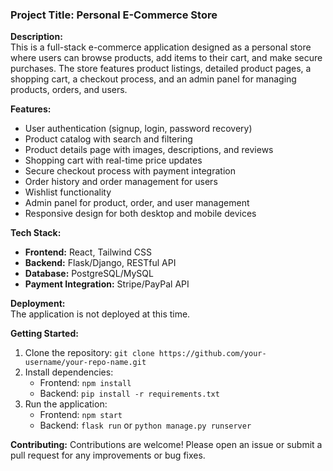 ### **Project Title:** Personal E-Commerce Store

**Description:**  
This is a full-stack e-commerce application designed as a personal store where users can browse products, add items to their cart, and make secure purchases. The store features product listings, detailed product pages, a shopping cart, a checkout process, and an admin panel for managing products, orders, and users.

**Features:**
- User authentication (signup, login, password recovery)
- Product catalog with search and filtering
- Product details page with images, descriptions, and reviews
- Shopping cart with real-time price updates
- Secure checkout process with payment integration
- Order history and order management for users
- Wishlist functionality
- Admin panel for product, order, and user management
- Responsive design for both desktop and mobile devices

**Tech Stack:**
- **Frontend:** React, Tailwind CSS
- **Backend:** Flask/Django, RESTful API
- **Database:** PostgreSQL/MySQL
- **Payment Integration:** Stripe/PayPal API

**Deployment:**  
The application is not deployed at this time.

**Getting Started:**
1. Clone the repository: `git clone https://github.com/your-username/your-repo-name.git`
2. Install dependencies:
   - Frontend: `npm install`
   - Backend: `pip install -r requirements.txt`
3. Run the application:
   - Frontend: `npm start`
   - Backend: `flask run` or `python manage.py runserver`

**Contributing:**
Contributions are welcome! Please open an issue or submit a pull request for any improvements or bug fixes.
